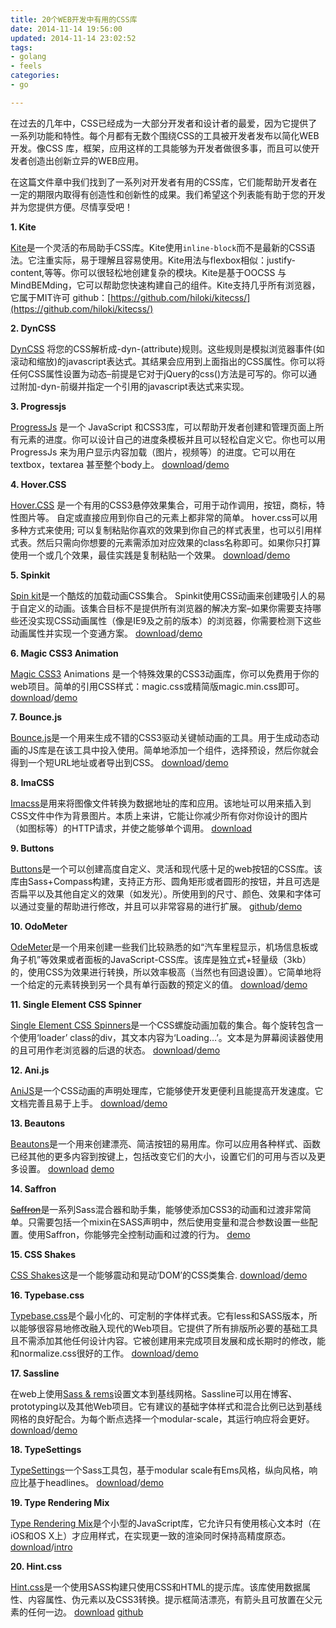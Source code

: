```yaml
---
title: 20个WEB开发中有用的CSS库
date: 2014-11-14 19:56:00
updated: 2014-11-14 23:02:52
tags: 
- golang
- feels
categories: 
- go

---
```

 在过去的几年中，CSS已经成为一大部分开发者和设计者的最爱，因为它提供了一系列功能和特性。每个月都有无数个围绕CSS的工具被开发者发布以简化WEB开发。像CSS 库，框架，应用这样的工具能够为开发者做很多事，而且可以使开发者创造出创新立异的WEB应用。


<!--more-->


在这篇文件章中我们找到了一系列对开发者有用的CSS库，它们能帮助开发者在一定的期限内取得有创造性和创新性的成果。我们希望这个列表能有助于您的开发并为您提供方便。尽情享受吧！

**1. Kite**

[Kite](http://hiloki.github.io/kitecss/)是一个灵活的布局助手CSS库。Kite使用`inline-block`而不是最新的CSS语法。它注重实际，易于理解且容易使用。Kite用法与flexbox相似：justify-content,等等。你可以很轻松地创建复杂的模块。Kite是基于OOCSS 与 MindBEMding，它可以帮助您快速构建自己的组件。Kite支持几乎所有浏览器，它属于MIT许可
github：[https://github.com/hiloki/kitecss/](https://github.com/hiloki/kitecss/)

 **2. DynCSS**

[DynCSS](http://www.vittoriozaccaria.net/dyn-css/#what-is-it) 将您的CSS解析成-dyn-(attribute)规则。这些规则是模拟浏览器事件(如滚动和缩放)的javascript表达式。其结果会应用到上面指出的CSS属性。你可以将任何CSS属性设置为动态–前提是它对于jQuery的css()方法是可写的。你可以通过附加-dyn-前缀并指定一个引用的javascript表达式来实现。

 **3. Progressjs**

[ProgressJs](https://github.com/usablica/progress.js) 是一个 JavaScript 和CSS3库，可以帮助开发者创建和管理页面上所有元素的进度。你可以设计自己的进度条模板并且可以轻松自定义它。你也可以用ProgressJs 来为用户显示内容加载（图片，视频等）的进度。它可以用在textbox，textarea 甚至整个body上。
  [download](https://github.com/usablica/progress.js/archive/master.zip)/[demo](http://usablica.github.io/progress.js/)

 **4. Hover.CSS**

[Hover.CSS](https://github.com/IanLunn/Hover/) 是一个有用的CSS3悬停效果集合，可用于动作调用，按钮，商标，特性图片等。 自定或直接应用到你自己的元素上都非常的简单。 hover.css可以用多种方式来使用; 可以复制粘贴你喜欢的效果到你自己的样式表里，也可以引用样式表。然后只需向你想要的元素需添加对应效果的class名称即可。如果你只打算使用一个或几个效果，最佳实践是复制粘贴一个效果。
  [download](https://github.com/IanLunn/Hover/archive/master.zip)/[demo](http://ianlunn.github.io/Hover/)

 **5. Spinkit**

[Spin kit](https://github.com/tobiasahlin/SpinKit)是一个酷炫的加载动画CSS集合。 Spinkit使用CSS动画来创建吸引人的易于自定义的动画。该集合目标不是提供所有浏览器的解决方案–如果你需要支持哪些还没实现CSS动画属性（像是IE9及之前的版本）的浏览器，你需要检测下这些动画属性并实现一个变通方案。
  [download](https://github.com/tobiasahlin/SpinKit/archive/master.zip)/[demo](http://tobiasahlin.com/spinkit/)

 **6. Magic CSS3 Animation**

[Magic CSS3](https://github.com/miniMAC/magic/) Animations 是一个特殊效果的CSS3动画库，你可以免费用于你的web项目。简单的引用CSS样式：magic.css或精简版magic.min.css即可。
  [download](https://github.com/miniMAC/magic/archive/master.zip)/[demo](http://dreamsky.github.io/main/blog/magic-css.html)

 **7. Bounce.js**

[Bounce.js](https://github.com/tictail/bounce.js)是一个用来生成不错的CSS3驱动关键帧动画的工具。用于生成动态动画的JS库是在该工具中投入使用。简单地添加一个组件，选择预设，然后你就会得到一个短URL地址或者导出到CSS。
  [download](https://github.com/tictail/bounce.js/archive/master.zip)/[demo](http://bouncejs.com/)

 **8. ImaCSS**

[Imacss](https://github.com/akoenig/imacss)是用来将图像文件转换为数据地址的库和应用。该地址可以用来插入到CSS文件中作为背景图片。本质上来讲，它能让你减少所有你对你设计的图片（如图标等）的HTTP请求，并使之能够单个调用。
  [download](https://github.com/akoenig/imacss/archive/master.zip)

 **9. Buttons**

[Buttons](http://www.webdesignerwall.com/demo/css-buttons.html)是一个可以创建高度自定义、灵活和现代感十足的web按钮的CSS库。该库由Sass+Compass构建，支持正方形、圆角矩形或者圆形的按钮，并且可选是否扁平以及其他自定义的效果（如发光）。所使用到的尺寸、颜色、效果和字体可以通过变量的帮助进行修改，并且可以非常容易的进行扩展。
  [github](https://github.com/necolas/css3-github-buttons)/[demo](http://code.ciaoca.com/style/css3-github-btn/#button)

 **10. OdoMeter**

[OdeMeter](https://github.com/HubSpot/odometer)是一个用来创建一些我们比较熟悉的如“汽车里程显示，机场信息板或角子机”等效果或者面板的JavaScript-CSS库。该库是独立式+轻量级（3kb）的，使用CSS为效果进行转换，所以效率极高（当然也有回退设置）。它简单地将一个给定的元素转换到另一个具有单行函数的预定义的值。
  [download](https://github.com/HubSpot/odometer/archive/master.zip)/[demo](http://github.hubspot.com/odometer/docs/welcome/)

**11. Single Element CSS Spinner**

[Single Element CSS Spinners](https://github.com/lukehaas/css-loaders)是一个CSS螺旋动画加载的集合。每个旋转包含一个使用‘loader’ class的div，其文本内容为‘Loading…’。文本是为屏幕阅读器使用的且可用作老浏览器的后退的状态。
  [download](https://github.com/lukehaas/css-loaders/archive/step2.zip)/[demo](http://projects.lukehaas.me/css-loaders)

**12. Ani.js**

[AniJS](https://github.com/anijs/anijs)是一个CSS动画的声明处理库，它能够使开发更便利且能提高开发速度。它文档完善且易于上手。
  [download](http://anijs.github.io/)/[demo](http://anijs.github.io/)

**13. Beautons**

[Beautons](https://github.com/csswizardry/beautons)是一个用来创建漂亮、简洁按钮的易用库。你可以应用各种样式、函数已经其他的更多内容到按键上，包括改变它们的大小，设置它们的可用与否以及更多设置。
  [download](https://github.com/csswizardry/beautons/archive/master.zip)  [demo](http://csswizardry.com/beautons/)

**14. Saffron**

~~[Saffron](https://github.com/colindresj/saffron)~~是一系列Sass混合器和助手集，能够使添加CSS3的动画和过渡非常简单。只需要包括一个mixin在SASS声明中，然后使用变量和混合参数设置一些配置。使用Saffron，你能够完全控制动画和过渡的行为。
  [demo](http://colindresj.github.io/saffron/)

**15. CSS Shakes**

[CSS Shakes](https://github.com/elrumordelaluz/csshake)这是一个能够震动和晃动‘DOM’的CSS类集合.
[download](https://github.com/elrumordelaluz/csshake/archive/master.zip)/[demo](http://elrumordelaluz.github.io/csshake/)

**16. Typebase.css**

[Typebase.css](https://github.com/devinhunt/typebase.css)是个最小化的、可定制的字体样式表。它有less和SASS版本，所以能够很容易地修改融入现代的Web项目。它提供了所有排版所必要的基础工具且不需添加其他任何设计内容。它被创建用来完成项目发展和成长期时的修改，能和normalize.css很好的工作。
  [download](https://github.com/devinhunt/typebase.css/archive/master.zip)/[demo](https://devinhunt.github.io/typebase.css/)

**17. Sassline**

在web上使用[Sass & rems](https://github.com/designbyjake/sassline)设置文本到基线网格。Sassline可以用在博客、prototyping以及其他Web项目。它有建议的基础字体样式和混合比例已达到基线网格的良好配合。为每个断点选择一个modular-scale，其运行响应将会更好。
  [download](https://github.com/designbyjake/sassline/archive/master.zip)/[demo](http://demo.sassline.com/)

**18. TypeSettings**

[TypeSettings](https://github.com/ianrose/typesettings)一个Sass工具包，基于modular scale有Ems风格，纵向风格，响应比基于headlines。
  [download](https://github.com/ianrose/typesettings/archive/master.zip)/[demo](http://typesettings.io/)

**19. Type Rendering Mix**

[Type Rendering Mix](https://github.com/bramstein/trmix/)是个小型的JavaScript库，它允许只有使用核心文本时（在iOS和OS X上）才应用样式，在实现更一致的渲染同时保持高精度原态。
  [download](https://github.com/bramstein/trmix/archive/master.zip)/[intro](http://typerendering.com/)

**20. Hint.css**

[Hint.css](http://kushagragour.in/lab/hint/)是一个使用SASS构建只使用CSS和HTML的提示库。该库使用数据属性、内容属性、伪元素以及CSS3转换。提示框简洁漂亮，有箭头且可放置在父元素的任何一边。
[download](https://github.com/chinchang/hint.css/archive/master.zip)  [github](https://github.com/chinchang/hint.css)